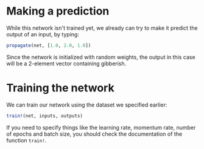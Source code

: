 Making a prediction
===================

While this network isn't trained yet, we already can try to make it predict the output of an input, by typing:

```julia
propagate(net, [1.0, 2.0, 1.0])
```

Since the network is initialized with random weights, the output in this case will be a 2-element vector containing gibberish.

Training the network
========================

We can train our network using the dataset we specified earlier:

```julia
train!(net, inputs, outputs)
```

If you need to specify things like the learning rate, momentum rate, number of epochs and batch size, you should check the documentation of the function `train!`.
